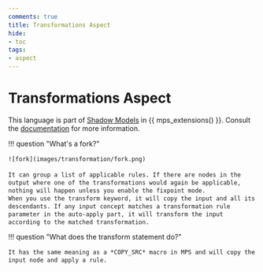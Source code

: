 ```yaml
---
comments: true
title: Transformations Aspect
hide:
- toc
tags:
- aspect
---
```


# Transformations Aspect

This language is part of [Shadow Models](https://jetbrains.github.io/MPS-extensions/extensions/shadowmodels) in {{ mps_extensions() }}. Consult the [documentation](https://jetbrains.github.io/MPS-extensions/extensions/shadowmodels/)
for more information.

!!! question "What's a fork?"

    ![fork](images/transformation/fork.png)

    It can group a list of applicable rules. If there are nodes in the output where one of the transformations would again be applicable, nothing will happen unless you enable the fixpoint mode.
    When you use the transform keyword, it will copy the input and all its descendants. If any input concept matches a transformation rule parameter in the auto-apply part, it will transform the input according to the matched transformation.

!!! question "What does the transform statement do?"

    It has the same meaning as a *COPY_SRC* macro in MPS and will copy the input node and apply a rule.